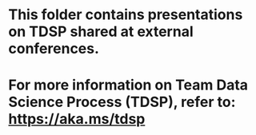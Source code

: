 
# This folder contains presentations on TDSP shared at external conferences.

# For more information on Team Data Science Process (TDSP), refer to: https://aka.ms/tdsp 
